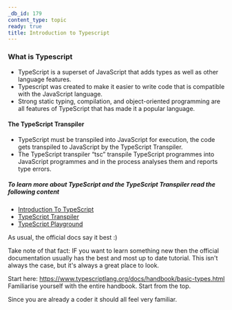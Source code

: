 ```yaml
---
_db_id: 179
content_type: topic
ready: true
title: Introduction to Typescript
---
```


### What is Typescript

- TypeScript is a superset of JavaScript that adds types as well as other language features.
- Typescript was created to make it easier to write code that is compatible with the JavaScript language.
- Strong static typing, compilation, and object-oriented programming are all features of TypeScript that has made it a popular language.

#### The TypeScript Transpiler

- TypeScript must be transpiled into JavaScript for execution, the code gets transpiled to JavaScript by the TypeScript Transpiler.
- The TypeScript transpiler “tsc” transpile TypeScript programmes into JavaScript programmes and in the process analyses them and reports type errors.

##### To learn more about TypeScript and the TypeScript Transpiler read the following content

- [Introduction To TypeScript](https://flaviocopes.com/typescript/)
- [TypeScript Transpiler](https://code.visualstudio.com/docs/typescript/typescript-compiling)
- [TypeScript Playground](https://www.typescriptlang.org/play/)

As usual, the official docs say it best :)

Take note of that fact: IF you want to learn something new then the official documentation usually has the best and most up to date tutorial. This isn't always the case, but it's always a great place to look.

Start here: https://www.typescriptlang.org/docs/handbook/basic-types.html
Familiarise yourself with the entire handbook. Start from the top.

Since you are already a coder it should all feel very familiar.
